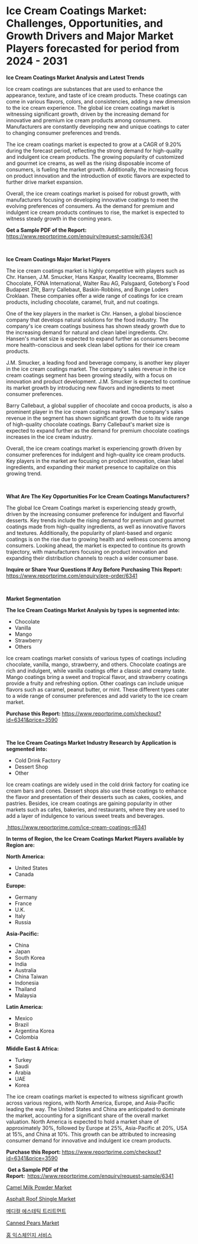 <p><h1>Ice Cream Coatings Market: Challenges, Opportunities, and Growth Drivers and Major Market Players forecasted for period from 2024 - 2031</h1></p><p><strong>Ice Cream Coatings Market Analysis and Latest Trends</strong></p>
<p><p>Ice cream coatings are substances that are used to enhance the appearance, texture, and taste of ice cream products. These coatings can come in various flavors, colors, and consistencies, adding a new dimension to the ice cream experience. The global ice cream coatings market is witnessing significant growth, driven by the increasing demand for innovative and premium ice cream products among consumers. Manufacturers are constantly developing new and unique coatings to cater to changing consumer preferences and trends.</p><p>The ice cream coatings market is expected to grow at a CAGR of 9.20% during the forecast period, reflecting the strong demand for high-quality and indulgent ice cream products. The growing popularity of customized and gourmet ice creams, as well as the rising disposable income of consumers, is fueling the market growth. Additionally, the increasing focus on product innovation and the introduction of exotic flavors are expected to further drive market expansion.</p><p>Overall, the ice cream coatings market is poised for robust growth, with manufacturers focusing on developing innovative coatings to meet the evolving preferences of consumers. As the demand for premium and indulgent ice cream products continues to rise, the market is expected to witness steady growth in the coming years.</p></p>
<p><strong>Get a Sample PDF of the Report:&nbsp;</strong> <a href="https://www.reportprime.com/enquiry/request-sample/6341">https://www.reportprime.com/enquiry/request-sample/6341</a></p>
<p>&nbsp;</p>
<p><strong>Ice Cream Coatings Major Market Players</strong></p>
<p><p>The ice cream coatings market is highly competitive with players such as Chr. Hansen, J.M. Smucker, Hans Kaspar, Kwality Icecreams, Blommer Chocolate, FONA International, Walter Rau AG, Palsgaard, Goteborg's Food Budapest ZRt, Barry Callebaut, Baskin-Robbins, and Bunge Loders Croklaan. These companies offer a wide range of coatings for ice cream products, including chocolate, caramel, fruit, and nut coatings.</p><p>One of the key players in the market is Chr. Hansen, a global bioscience company that develops natural solutions for the food industry. The company's ice cream coatings business has shown steady growth due to the increasing demand for natural and clean label ingredients. Chr. Hansen's market size is expected to expand further as consumers become more health-conscious and seek clean label options for their ice cream products.</p><p>J.M. Smucker, a leading food and beverage company, is another key player in the ice cream coatings market. The company's sales revenue in the ice cream coatings segment has been growing steadily, with a focus on innovation and product development. J.M. Smucker is expected to continue its market growth by introducing new flavors and ingredients to meet consumer preferences.</p><p>Barry Callebaut, a global supplier of chocolate and cocoa products, is also a prominent player in the ice cream coatings market. The company's sales revenue in the segment has shown significant growth due to its wide range of high-quality chocolate coatings. Barry Callebaut's market size is expected to expand further as the demand for premium chocolate coatings increases in the ice cream industry.</p><p>Overall, the ice cream coatings market is experiencing growth driven by consumer preferences for indulgent and high-quality ice cream products. Key players in the market are focusing on product innovation, clean label ingredients, and expanding their market presence to capitalize on this growing trend.</p></p>
<p>&nbsp;</p>
<p><strong>What Are The Key Opportunities For Ice Cream Coatings Manufacturers?</strong></p>
<p><p>The global Ice Cream Coatings market is experiencing steady growth, driven by the increasing consumer preference for indulgent and flavorful desserts. Key trends include the rising demand for premium and gourmet coatings made from high-quality ingredients, as well as innovative flavors and textures. Additionally, the popularity of plant-based and organic coatings is on the rise due to growing health and wellness concerns among consumers. Looking ahead, the market is expected to continue its growth trajectory, with manufacturers focusing on product innovation and expanding their distribution channels to reach a wider consumer base.</p></p>
<p><strong>Inquire or Share Your Questions If Any Before Purchasing This Report:</strong> <a href="https://www.reportprime.com/enquiry/pre-order/6341">https://www.reportprime.com/enquiry/pre-order/6341</a></p>
<p>&nbsp;</p>
<p><strong>Market Segmentation</strong></p>
<p><strong>The Ice Cream Coatings Market Analysis by types is segmented into:</strong></p>
<p><ul><li>Chocolate</li><li>Vanilla</li><li>Mango</li><li>Strawberry</li><li>Others</li></ul></p>
<p><p>Ice cream coatings market consists of various types of coatings including chocolate, vanilla, mango, strawberry, and others. Chocolate coatings are rich and indulgent, while vanilla coatings offer a classic and creamy taste. Mango coatings bring a sweet and tropical flavor, and strawberry coatings provide a fruity and refreshing option. Other coatings can include unique flavors such as caramel, peanut butter, or mint. These different types cater to a wide range of consumer preferences and add variety to the ice cream market.</p></p>
<p><strong>Purchase this Report:&nbsp;</strong><a href="https://www.reportprime.com/checkout?id=6341&price=3590">https://www.reportprime.com/checkout?id=6341&price=3590</a></p>
<p>&nbsp;</p>
<p><strong>The Ice Cream Coatings Market Industry Research by Application is segmented into:</strong></p>
<p><ul><li>Cold Drink Factory</li><li>Dessert Shop</li><li>Other</li></ul></p>
<p><p>Ice cream coatings are widely used in the cold drink factory for coating ice cream bars and cones. Dessert shops also use these coatings to enhance the flavor and presentation of their desserts such as cakes, cookies, and pastries. Besides, ice cream coatings are gaining popularity in other markets such as cafes, bakeries, and restaurants, where they are used to add a layer of indulgence to various sweet treats and beverages.</p></p>
<p><a href="https://www.reportprime.com/ice-cream-coatings-r6341">&nbsp;https://www.reportprime.com/ice-cream-coatings-r6341</a></p>
<p><strong>In terms of Region, the Ice Cream Coatings Market Players available by Region are:</strong></p>
<p>
    <p> <strong> North America: </strong>
        <ul>
            <li>United States</li>
            <li>Canada</li>
        </ul>
        </p> 
    <p> <strong> Europe: </strong>
        <ul>
            <li>Germany</li>
            <li>France</li>
            <li>U.K.</li>
            <li>Italy</li>
            <li>Russia</li>
        </ul>
        </p> 
    <p> <strong> Asia-Pacific: </strong>
        <ul>
            <li>China</li>
            <li>Japan</li>
            <li>South Korea</li>
            <li>India</li>
            <li>Australia</li>
            <li>China Taiwan</li>
            <li>Indonesia</li>
            <li>Thailand</li>
            <li>Malaysia</li>
        </ul>
        </p> 
    <p> <strong> Latin America: </strong>
        <ul>
            <li>Mexico</li>
            <li>Brazil</li>
            <li>Argentina Korea</li>
            <li>Colombia</li>
        </ul>
        </p> 
    <p> <strong> Middle East & Africa: </strong>
        <ul>
            <li>Turkey</li>
            <li>Saudi</li>
            <li>Arabia</li>
            <li>UAE</li>
            <li>Korea</li>
        </ul>
    </p>
    </p>
<p><p>The ice cream coatings market is expected to witness significant growth across various regions, with North America, Europe, and Asia-Pacific leading the way. The United States and China are anticipated to dominate the market, accounting for a significant share of the overall market valuation. North America is expected to hold a market share of approximately 30%, followed by Europe at 25%, Asia-Pacific at 20%, USA at 15%, and China at 10%. This growth can be attributed to increasing consumer demand for innovative and indulgent ice cream products.</p></p>
<p><strong>Purchase this Report: </strong><a href="https://www.reportprime.com/checkout?id=6341&price=3590">https://www.reportprime.com/checkout?id=6341&price=3590</a></p>
<p>&nbsp;<strong>Get a Sample PDF of the Report:&nbsp;&nbsp;</strong><a href="https://www.reportprime.com/enquiry/request-sample/6341">https://www.reportprime.com/enquiry/request-sample/6341</a></p>
<p><strong></strong></p>
<p><p><a href="https://github.com/Airanohannonzb68e5pb53oc1/Market-Research-Report-List-2/blob/main/camel-milk-powder-market.md">Camel Milk Powder Market</a></p><p><a href="https://issuu.com/reportprime-2/docs/asphalt-roof-shingle-market-size-2030.pptx">Asphalt Roof Shingle Market</a></p><p><a href="https://github.com/JeromeRtyau89966/Market-Research-Report-List-1/blob/main/241191771506.md">메디컬 에스테틱 트리트먼트</a></p><p><a href="https://github.com/fiixsa/Market-Research-Report-List-2/blob/main/canned-pears-market.md">Canned Pears Market</a></p><p><a href="https://github.com/TimmyMann6767/Market-Research-Report-List-1/blob/main/869722671505.md">홈 익스체인지 서비스</a></p></p>